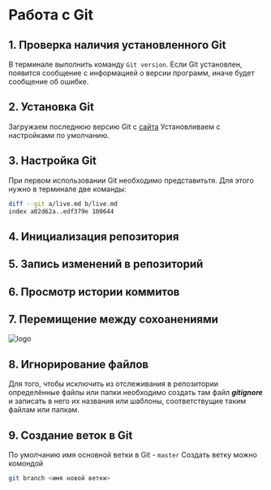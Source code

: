# Работа с Git 
## 1. Проверка наличия установленного Git
В терминале выполнить команду `Git version`. Если Git установлен, появится сообщение с информацией о версии программ, иначе будет сообщение об ошибке.
## 2. Установка Git 
Загружаем последнюю версию Git с [сайта](https://git-scm.com/) Установливаем с настройками по умолчанию.
## 3. Настройка Git 
При первом использовании Git необходимо представитьтя. Для этого нужно в терминале две команды: 
```Bash
diff --git a/live.md b/live.md
index a02d62a..edf379e 100644
```
## 4. Инициализация репозитория
## 5. Запись изменений в репозиторий
## 6. Просмотр истории коммитов
## 7. Перемищение между сохоанениями 
![logo](it.png)

## 8. Игнорирование файлов
Для того, чтобы исключить из отслеживания в репозитории определённые файлы или папки необходимо создать там файл ***gitignore*** и записать в него их названия или шаблоны, соответствущие таким файлам или папкам.
## 9. Создание веток в Git
По умолчанию имя основной ветки в Git - `master`
Создать ветку можно комондой 
```Bash
git branch <имя новой ветки>
```